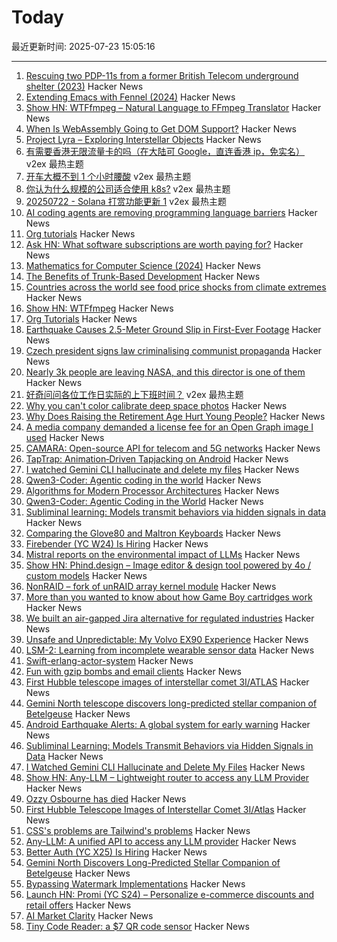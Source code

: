 # Today

最近更新时间: 2025-07-23 15:05:16

--- 
1. [Rescuing two PDP-11s from a former British Telecom underground shelter (2023)](https://forum.vcfed.org/index.php?threads/rescuing-two-pdp-11-systems-in-uk-from-a-former-big-british-telecom-underground-shelter-in-central-london.1244723/page-2) Hacker News
2. [Extending Emacs with Fennel (2024)](https://andreyor.st/posts/2024-12-20-extending-emacs-with-fennel/) Hacker News
3. [Show HN: WTFfmpeg – Natural Language to FFmpeg Translator](https://github.com/scottvr/wtffmpeg) Hacker News
4. [When Is WebAssembly Going to Get DOM Support?](https://queue.acm.org/detail.cfm?id=3746174) Hacker News
5. [Project Lyra – Exploring Interstellar Objects](https://i4is.org/what-we-do/technical/project-lyra/) Hacker News
6. [有需要香港无限流量卡的吗（在大陆可 Google，直连香港 ip，免实名）](https://www.v2ex.com/t/1147071) v2ex 最热主题
7. [开车大概不到 1 个小时腰酸](https://www.v2ex.com/t/1147023) v2ex 最热主题
8. [你认为什么规模的公司适合使用 k8s?](https://www.v2ex.com/t/1147021) v2ex 最热主题
9. [20250722 - Solana 打赏功能更新 1](https://www.v2ex.com/t/1147010) v2ex 最热主题
10. [AI coding agents are removing programming language barriers](https://railsatscale.com/2025-07-19-ai-coding-agents-are-removing-programming-language-barriers/) Hacker News
11. [Org tutorials](https://orgmode.org/worg/org-tutorials/index.html) Hacker News
12. [Ask HN: What software subscriptions are worth paying for?](https://news.ycombinator.com/item?id=44655866) Hacker News
13. [Mathematics for Computer Science (2024)](https://ocw.mit.edu/courses/6-1200j-mathematics-for-computer-science-spring-2024/) Hacker News
14. [The Benefits of Trunk-Based Development](https://thinkinglabs.io/articles/2025/07/21/on-the-benefits-of-trunk-based-development.html) Hacker News
15. [Countries across the world see food price shocks from climate extremes](https://www.bsc.es/news/bsc-news/countries-across-the-world-see-food-price-shocks-climate-extremes-research-involving-bsc-shows) Hacker News
16. [Show HN: WTFfmpeg](https://github.com/scottvr/wtffmpeg) Hacker News
17. [Org Tutorials](https://orgmode.org/worg/org-tutorials/index.html) Hacker News
18. [Earthquake Causes 2.5-Meter Ground Slip in First-Ever Footage](https://www.vice.com/en/article/earthquake-causes-2-5-meter-ground-slip-in-first-ever-footage/) Hacker News
19. [Czech president signs law criminalising communist propaganda](https://www.euractiv.com/section/politics/news/czech-president-signs-law-criminalising-communist-propaganda/) Hacker News
20. [Nearly 3k people are leaving NASA, and this director is one of them](https://arstechnica.com/space/2025/07/the-director-of-nasas-largest-science-center-is-leaving-government/) Hacker News
21. [好奇问问各位工作日实际的上下班时间？](https://www.v2ex.com/t/1147024) v2ex 最热主题
22. [Why you can't color calibrate deep space photos](https://maurycyz.com/misc/cc/) Hacker News
23. [Why Does Raising the Retirement Age Hurt Young People?](https://www.governance.fyi/p/why-does-raising-the-retirement-age) Hacker News
24. [A media company demanded a license fee for an Open Graph image I used](https://alistairshepherd.uk/writing/open-graph-licensing/) Hacker News
25. [CAMARA: Open-source API for telecom and 5G networks](https://www.gsma.com/solutions-and-impact/technologies/networks/operator-platform-hp/camara-2/) Hacker News
26. [TapTrap: Animation‑Driven Tapjacking on Android](https://taptrap.click/) Hacker News
27. [I watched Gemini CLI hallucinate and delete my files](https://anuraag2601.github.io/gemini_cli_disaster.html) Hacker News
28. [Qwen3-Coder: Agentic coding in the world](https://qwenlm.github.io/blog/qwen3-coder/) Hacker News
29. [Algorithms for Modern Processor Architectures](https://lemire.github.io/talks/2025/sea/sea2025.html) Hacker News
30. [Qwen3-Coder: Agentic Coding in the World](https://qwenlm.github.io/blog/qwen3-coder/) Hacker News
31. [Subliminal learning: Models transmit behaviors via hidden signals in data](https://alignment.anthropic.com/2025/subliminal-learning/) Hacker News
32. [Comparing the Glove80 and Maltron Keyboards](https://tratt.net/laurie/blog/2025/comparing_the_glove80_and_maltron_keyboards.html) Hacker News
33. [Firebender (YC W24) Is Hiring](https://www.ycombinator.com/companies/firebender/jobs/yisDXr5-founding-engineer-generalist) Hacker News
34. [Mistral reports on the environmental impact of LLMs](https://mistral.ai/news/our-contribution-to-a-global-environmental-standard-for-ai) Hacker News
35. [Show HN: Phind.design – Image editor & design tool powered by 4o / custom models](https://phind.design) Hacker News
36. [NonRAID – fork of unRAID array kernel module](https://github.com/qvr/nonraid) Hacker News
37. [More than you wanted to know about how Game Boy cartridges work](https://abc.decontextualize.com/more-than-you-wanted-to-know/) Hacker News
38. [We built an air-gapped Jira alternative for regulated industries](https://plane.so/blog/everything-you-need-to-know-about-plane-air-gapped) Hacker News
39. [Unsafe and Unpredictable: My Volvo EX90 Experience](https://www.myvolvoex90.com/) Hacker News
40. [LSM-2: Learning from incomplete wearable sensor data](https://research.google/blog/lsm-2-learning-from-incomplete-wearable-sensor-data/) Hacker News
41. [Swift-erlang-actor-system](https://forums.swift.org/t/introducing-swift-erlang-actor-system/81248) Hacker News
42. [Fun with gzip bombs and email clients](https://www.grepular.com/Fun_with_Gzip_Bombs_and_Email_Clients) Hacker News
43. [First Hubble telescope images of interstellar comet 3I/ATLAS](https://bsky.app/profile/astrafoxen.bsky.social/post/3luiwnar3j22o) Hacker News
44. [Gemini North telescope discovers long-predicted stellar companion of Betelgeuse](https://www.science.org/content/article/betelgeuse-s-long-predicted-stellar-companion-may-have-been-found-last) Hacker News
45. [Android Earthquake Alerts: A global system for early warning](https://research.google/blog/android-earthquake-alerts-a-global-system-for-early-warning/) Hacker News
46. [Subliminal Learning: Models Transmit Behaviors via Hidden Signals in Data](https://alignment.anthropic.com/2025/subliminal-learning/) Hacker News
47. [I Watched Gemini CLI Hallucinate and Delete My Files](https://anuraag2601.github.io/gemini_cli_disaster.html) Hacker News
48. [Show HN: Any-LLM – Lightweight router to access any LLM Provider](https://github.com/mozilla-ai/any-llm) Hacker News
49. [Ozzy Osbourne has died](https://www.bbc.co.uk/news/live/cn0qq5nyxn0t) Hacker News
50. [First Hubble Telescope Images of Interstellar Comet 3I/Atlas](https://bsky.app/profile/astrafoxen.bsky.social/post/3luiwnar3j22o) Hacker News
51. [CSS's problems are Tailwind's problems](https://colton.dev/blog/tailwind-is-the-worst-of-all-worlds/) Hacker News
52. [Any-LLM: A unified API to access any LLM provider](https://blog.mozilla.ai/introducing-any-llm-a-unified-api-to-access-any-llm-provider/) Hacker News
53. [Better Auth (YC X25) Is Hiring](https://www.ycombinator.com/companies/better-auth/jobs/N0CtN58-staff-engineer) Hacker News
54. [Gemini North Discovers Long-Predicted Stellar Companion of Betelgeuse](https://noirlab.edu/public/news/noirlab2523/) Hacker News
55. [Bypassing Watermark Implementations](https://blog.kulkan.com/bypassing-watermark-implementations-fe39e98ca22b) Hacker News
56. [Launch HN: Promi (YC S24) – Personalize e-commerce discounts and retail offers](https://news.ycombinator.com/item?id=44649115) Hacker News
57. [AI Market Clarity](https://blog.eladgil.com/p/ai-market-clarity) Hacker News
58. [Tiny Code Reader: a $7 QR code sensor](https://excamera.substack.com/p/tiny-code-reader-a-7-qr-code-sensor) Hacker News
